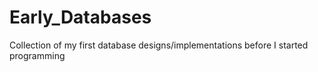# Early_Databases
Collection of my first database designs/implementations before I started programming
